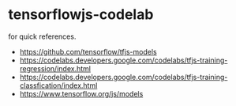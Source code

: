 # tensorflowjs-codelab
for quick references.

- https://github.com/tensorflow/tfjs-models
- https://codelabs.developers.google.com/codelabs/tfjs-training-regression/index.html
- https://codelabs.developers.google.com/codelabs/tfjs-training-classfication/index.html
- https://www.tensorflow.org/js/models
